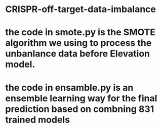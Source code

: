 # CRISPR-off-target-data-imbalance

# the code in smote.py is the SMOTE algorithm we using to process the unbanlance data before Elevation model.

# the code in ensamble.py is an  ensemble learning way for the final prediction based on combning 831 trained models
